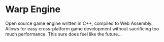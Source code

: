 # Warp Engine

Open source game engine written in C++, compiled to Web Assembly. Allows for easy cross-platform game development without sacrificing too much performance. This sure does feel like the future...
